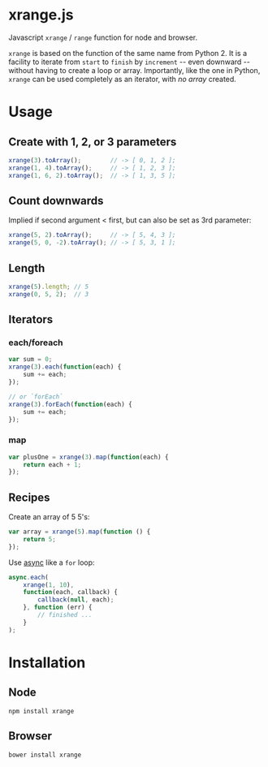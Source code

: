 # xrange.js

Javascript `xrange` / `range` function for node and browser.

`xrange` is based on the function of the same name from Python 2. It is a facility to iterate from `start` to `finish` by `increment` -- even downward -- without having to create a loop or array. Importantly, like the one in Python, `xrange` can be used completely as an iterator, with *no array* created.

# Usage

## Create with 1, 2, or 3 parameters

```js
xrange(3).toArray();        // -> [ 0, 1, 2 ];
xrange(1, 4).toArray();     // -> [ 1, 2, 3 ];
xrange(1, 6, 2).toArray();  // -> [ 1, 3, 5 ];
```

## Count downwards

Implied if second argument < first, but can also be set as 3rd parameter:

```js
xrange(5, 2).toArray();     // -> [ 5, 4, 3 ];
xrange(5, 0, -2).toArray(); // -> [ 5, 3, 1 ];
```

## Length

```js
xrange(5).length; // 5
xrange(0, 5, 2);  // 3
```

## Iterators

### each/foreach

```js
var sum = 0;
xrange(3).each(function(each) {
    sum += each;
});

// or `forEach`
xrange(3).forEach(function(each) {
    sum += each;
});
```

### map

```js
var plusOne = xrange(3).map(function(each) {
    return each + 1;
});
```

## Recipes

Create an array of 5 5's:

```js
var array = xrange(5).map(function () {
    return 5;
});
```

Use [async](https://github.com/caolan/async) like a `for` loop:

```js
async.each(
    xrange(1, 10),
    function(each, callback) {
        callback(null, each);
    }, function (err) {
        // finished ...
    }
);
```

# Installation

## Node

    npm install xrange

## Browser

    bower install xrange 
